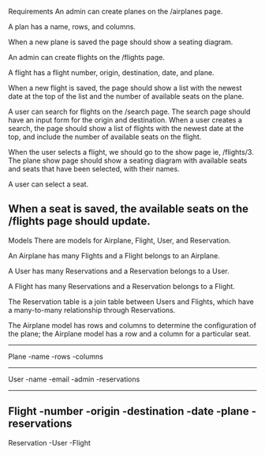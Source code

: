 Requirements
An admin can create planes on the /airplanes page.

A plan has a name, rows, and columns.

When a new plane is saved the page should show a seating diagram.

An admin can create flights on the /flights page.

A flight has a flight number, origin, destination, date, and plane.

When a new flight is saved, the page should show a list with the newest date at the top of the list and the number of available seats on the plane.

A user can search for flights on the /search page. The search page should have an input form for the origin and destination. When a user creates a search, the page should show a list of flights with the newest date at the top, and include the number of available seats on the flight.

When the user selects a flight, we should go to the show page ie, /flights/3. The plane show page should show a seating diagram with available seats and seats that have been selected, with their names.

A user can select a seat.

When a seat is saved, the available seats on the /flights page should update.
----------------------------------
Models
There are models for Airplane, Flight, User, and Reservation.

An Airplane has many Flights and a Flight belongs to an Airplane.

A User has many Reservations and a Reservation belongs to a User.

A Flight has many Reservations and a Reservation belongs to a Flight.

The Reservation table is a join table between Users and Flights, which have a many-to-many relationship through Reservations.

The Airplane model has rows and columns to determine the configuration of the plane; the Airplane model has a row and a column for a particular seat.

--------------------------------

Plane
	-name
	-rows
	-columns


--------------------------------

User
	-name
	-email
	-admin
	-reservations

--------------------------------

Flight
	-number
	-origin
	-destination
	-date
	-plane
	-reservations
--------------------------------

Reservation
	-User
	-Flight	